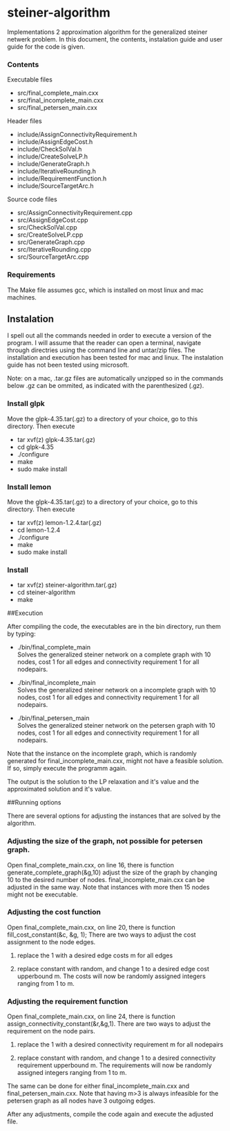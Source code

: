 steiner-algorithm
=================

Implementations 2 approximation algorithm for the generalized steiner netwerk problem. In this document, the contents, instalation guide and user guide for the code is given.

### Contents

Executable files
* src/final_complete_main.cxx
* src/final_incomplete_main.cxx
* src/final_petersen_main.cxx

Header files
* include/AssignConnectivityRequirement.h
* include/AssignEdgeCost.h
* include/CheckSolVal.h
* include/CreateSolveLP.h
* include/GenerateGraph.h
* include/IterativeRounding.h
* include/RequirementFunction.h
* include/SourceTargetArc.h

Source code files
* src/AssignConnectivityRequirement.cpp
* src/AssignEdgeCost.cpp
* src/CheckSolVal.cpp
* src/CreateSolveLP.cpp
* src/GenerateGraph.cpp
* src/IterativeRounding.cpp
* src/SourceTargetArc.cpp


### Requirements

The Make file assumes gcc, which is installed on most linux and mac machines. 

## Instalation
I spell out all the commands needed in order to execute a version of the program. 
I will assume that the reader can open a terminal, navigate through directries using the command line and untar/zip files.
The installation and execution has been tested for mac and linux. 
The instalation guide has not been tested using microsoft. 

Note: on a mac, .tar.gz files are automatically unzipped so in the commands below .gz can be ommited, as indicated with the parenthesized (.gz).

### Install glpk

Move the glpk-4.35.tar(.gz) to a directory of your choice, go to this directory. Then execute

* tar xvf(z) glpk-4.35.tar(.gz)
* cd glpk-4.35
* ./configure
* make
* sudo make install 

### Install lemon

Move the glpk-4.35.tar(.gz) to a directory of your choice, go to this directory. Then execute

* tar xvf(z) lemon-1.2.4.tar(.gz)
* cd lemon-1.2.4
* ./configure
* make
* sudo make install 

### Install 

* tar xvf(z) steiner-algorithm.tar(.gz)
* cd steiner-algorithm
* make

##Execution

After compiling the code, the executables are in the bin directory, run them by typing:

* ./bin/final_complete_main    
Solves the generalized steiner network on a complete graph with 10 nodes, cost 1 for all edges and connectivity requirement 1 for all nodepairs. 

* ./bin/final_incomplete_main    
Solves the generalized steiner network on a incomplete graph with 10 nodes, cost 1 for all edges and connectivity requirement 1 for all nodepairs.

* ./bin/final_petersen_main    
Solves the generalized steiner network on the petersen graph with 10 nodes, cost 1 for all edges and connectivity requirement 1 for all nodepairs.

Note that the instance on the incomplete graph, which is randomly generated for final_incomplete_main.cxx, might not have a feasible solution. If so, simply execute the programm again. 

The output is the solution to the LP relaxation and it's value and the approximated solution and it's value.

##Running options

There are several options for adjusting the instances that are solved by the algorithm. 

### Adjusting the size of the graph, not possible for petersen graph.

Open final_complete_main.cxx, on line 16, there is function generate_complete_graph(&g,10) adjust the size of the graph by changing 10 to the desired number of nodes. final_incomplete_main.cxx can be adjusted in the same way. Note that instances with more then 15 nodes might not be executable.

### Adjusting the cost function

Open final_complete_main.cxx, on line 20, there is function fill_cost_constant(&c, &g, 1); There are two ways to adjust the cost assignment to the node edges. 

1. replace the 1 with a desired edge costs m for all edges

2. replace constant with random, and change 1 to a desired edge cost upperbound m. The costs will now be randomly assigned integers ranging from 1 to m.  

### Adjusting the requirement function 
Open final_complete_main.cxx, on line 24, there is function assign_connectivity_constant(&r,&g,1). There are two ways to adjust the requirement on the node pairs. 

1. replace the 1 with a desired connectivity requirement m for all nodepairs

2. replace constant with random, and change 1 to a desired connectivity requirement upperbound m. The requirements will now be randomly assigned integers ranging from 1 to m.  

The same can be done for either final_incomplete_main.cxx and final_petersen_main.cxx. Note that having m>3 is always infeasible for the petersen graph as all nodes have 3 outgoing edges.

After any adjustments, compile the code again and execute the adjusted file.
